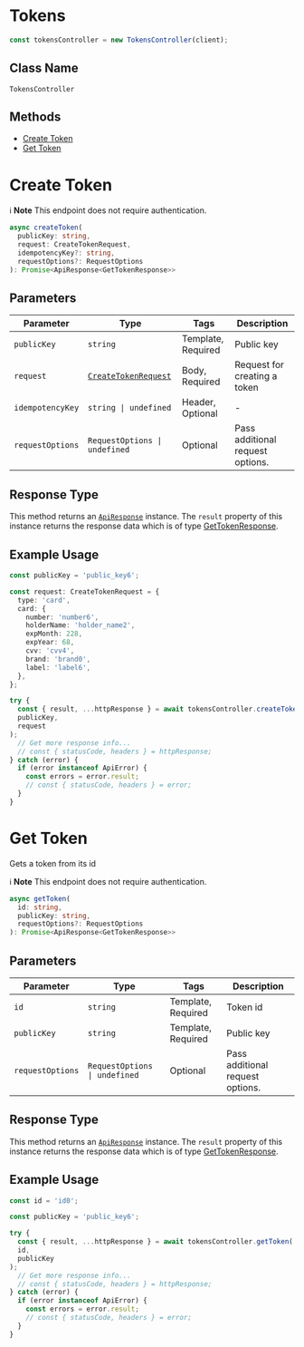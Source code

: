 # Tokens

```ts
const tokensController = new TokensController(client);
```

## Class Name

`TokensController`

## Methods

* [Create Token](../../doc/controllers/tokens.md#create-token)
* [Get Token](../../doc/controllers/tokens.md#get-token)


# Create Token

:information_source: **Note** This endpoint does not require authentication.

```ts
async createToken(
  publicKey: string,
  request: CreateTokenRequest,
  idempotencyKey?: string,
  requestOptions?: RequestOptions
): Promise<ApiResponse<GetTokenResponse>>
```

## Parameters

| Parameter | Type | Tags | Description |
|  --- | --- | --- | --- |
| `publicKey` | `string` | Template, Required | Public key |
| `request` | [`CreateTokenRequest`](../../doc/models/create-token-request.md) | Body, Required | Request for creating a token |
| `idempotencyKey` | `string \| undefined` | Header, Optional | - |
| `requestOptions` | `RequestOptions \| undefined` | Optional | Pass additional request options. |

## Response Type

This method returns an [`ApiResponse`](../../doc/api-response.md) instance. The `result` property of this instance returns the response data which is of type [GetTokenResponse](../../doc/models/get-token-response.md).

## Example Usage

```ts
const publicKey = 'public_key6';

const request: CreateTokenRequest = {
  type: 'card',
  card: {
    number: 'number6',
    holderName: 'holder_name2',
    expMonth: 228,
    expYear: 68,
    cvv: 'cvv4',
    brand: 'brand0',
    label: 'label6',
  },
};

try {
  const { result, ...httpResponse } = await tokensController.createToken(
  publicKey,
  request
);
  // Get more response info...
  // const { statusCode, headers } = httpResponse;
} catch (error) {
  if (error instanceof ApiError) {
    const errors = error.result;
    // const { statusCode, headers } = error;
  }
}
```


# Get Token

Gets a token from its id

:information_source: **Note** This endpoint does not require authentication.

```ts
async getToken(
  id: string,
  publicKey: string,
  requestOptions?: RequestOptions
): Promise<ApiResponse<GetTokenResponse>>
```

## Parameters

| Parameter | Type | Tags | Description |
|  --- | --- | --- | --- |
| `id` | `string` | Template, Required | Token id |
| `publicKey` | `string` | Template, Required | Public key |
| `requestOptions` | `RequestOptions \| undefined` | Optional | Pass additional request options. |

## Response Type

This method returns an [`ApiResponse`](../../doc/api-response.md) instance. The `result` property of this instance returns the response data which is of type [GetTokenResponse](../../doc/models/get-token-response.md).

## Example Usage

```ts
const id = 'id0';

const publicKey = 'public_key6';

try {
  const { result, ...httpResponse } = await tokensController.getToken(
  id,
  publicKey
);
  // Get more response info...
  // const { statusCode, headers } = httpResponse;
} catch (error) {
  if (error instanceof ApiError) {
    const errors = error.result;
    // const { statusCode, headers } = error;
  }
}
```

